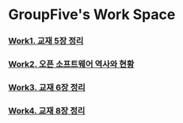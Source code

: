 GroupFive's Work Space
=======================
###
### [Work1. 교재 5장 정리]
### [Work2. 오픈 소프트웨어 역사와 현황]
### [Work3. 교재 6장 정리]
### [Work4. 교재 8장 정리]






[Work1. 교재 5장 정리]: https://github.com/groupFive/5JO-REPOSITORY/tree/main/%EA%B5%90%EC%9E%AC%205%EC%9E%A5%20%EC%A0%95%EB%A6%AC
[Work2. 오픈 소프트웨어 역사와 현황]: https://github.com/groupFive/5JO-REPOSITORY/tree/main/OSS%20%EB%B3%B4%EA%B3%A0%EC%84%9C
[Work3. 교재 6장 정리]: https://github.com/groupFive/5JO-REPOSITORY/tree/main/%EA%B5%90%EC%9E%AC%206%EC%9E%A5%20%EC%A0%95%EB%A6%AC
[Work4. 교재 8장 정리]: https://github.com/groupFive/5JO-REPOSITORY/tree/main/%EA%B5%90%EC%9E%AC%208%EC%9E%A5%20%EC%A0%95%EB%A6%AC
